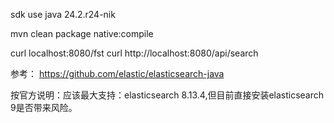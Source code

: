 sdk use java 24.2.r24-nik

mvn clean package native:compile


curl localhost:8080/fst
curl http://localhost:8080/api/search


参考：
https://github.com/elastic/elasticsearch-java

按官方说明：应该最大支持：elasticsearch 8.13.4,但目前直接安装elasticsearch 9是否带来风险。